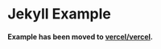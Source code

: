 # Jekyll Example

#### Example has been moved to [vercel/vercel](https://github.com/vercel/vercel/tree/master/examples/jekyll).
